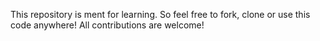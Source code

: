 This repository is ment for learning. So feel free to fork, clone or use this code anywhere! All contributions are welcome!
